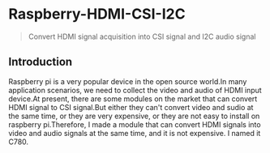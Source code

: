 # Raspberry-HDMI-CSI-I2C
> Convert HDMI signal acquisition into CSI signal and I2C audio signal
## Introduction
Raspberry pi is a very popular device in the open source world.In many application scenarios, we need to collect the video and audio of HDMI input device.At present, there are some modules on the market that can convert HDMI signal to CSI signal.But either they can't convert video and sudio at the same time, or they are very expensive, or they are not easy to install on raspberry pi.Therefore, I made a module that can convert HDMI signals into video and audio signals at the same time, and it is not expensive. I named it C780.
